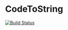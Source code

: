 # CodeToString

[![Build Status](https://travis-ci.org/xianrenb/CodeToString.jl.svg?branch=master)](https://travis-ci.org/xianrenb/CodeToString.jl)
